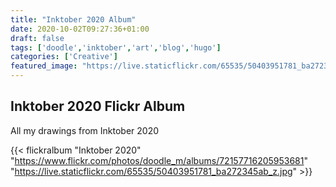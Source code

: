 ```yaml
---
title: "Inktober 2020 Album"
date: 2020-10-02T09:27:36+01:00
draft: false
tags: ['doodle','inktober','art','blog','hugo']
categories: ['Creative']
featured_image: "https://live.staticflickr.com/65535/50403951781_ba272345ab_z.jpg"
---
```


## Inktober 2020 Flickr Album

All my drawings from Inktober 2020

{{< flickralbum "Inktober 2020"
           "https://www.flickr.com/photos/doodle_m/albums/72157716205953681"
           "https://live.staticflickr.com/65535/50403951781_ba272345ab_z.jpg" >}}
